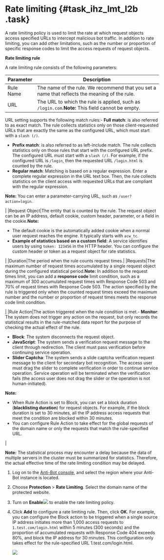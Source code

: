# Rate limiting {#task_ihz_lmt_l2b .task}

A rate limiting policy is used to limit the rate at which request objects access specified URLs to intercept malicious bot traffic. In addition to rate limiting, you can add other limitations, such as the number or proportion of specific response codes to limit the access requests of request objects.

**Rate limiting rule**

A rate limiting rule consists of the following parameters:

|Parameter|Description|
|---------|-----------|
|Rule Name|The name of the rule. We recommend that you set a name that reflects the meaning of the rule.|
|URL|The URL to which the rule is applied, such as `/login.com`.**Note:** This field cannot be empty.

URL setting supports the following match rules:-   **Full match**: is also referred to as exact match. The rule collects statistics only on those client-requested URLs that are exactly the same as the configured URL, which must start with a `slash (/)`.
-   **Prefix match**: is also referred to as left-include match. The rule collects statistics only on those rules that start with the configured URL prefix. The configured URL must start with a `slash (/)`. For example, if the configured URL is `/login`, then the requested URL `/login.html` is counted by the rule.
-   **Regular match**: Matching is based on a regular expression. Enter a complete regular expression in the URL text box. Then, the rule collects statistics on the client access with requested URLs that are compliant with the regular expression.

**Note:** You can enter a parameter-carrying URL, such as `/user? action=login`.

|
|Request Object|The entity that is counted by the rule. The request object can be an IP address, default cookie, custom header, parameter, or a field in the cookie.**Note:** 

-   The default cookie is the automatically added cookie when a normal user request reaches the engine. It typically starts with `acw_tc`.
-   **Example of statistics based on a custom field**: A service identifies users by using `token: 123456` in the HTTP header. You can configure the custom header or token as a request object for rate statistics.

|
|Duration|The period when the rule counts request times.|
|Requests|The maximum number of request times accumulated by a single request object during the configured statistical period.**Note:** In addition to the request times limit, you can add a **response code** limit condition, such as a maximum of 300 accumulated request times with Response Code 503 and 70% of request times with Response Code 503. The action specified by the rule is triggered only when the counted request times exceed the maximum number and the number or proportion of request times meets the response code limit condition.

|
|Rule Action|The action triggered when the rule condition is met.-   **Monitor**: The system does not trigger any action on the request, but only records the statistical results in the rule-matched data report for the purpose of checking the actual effect of the rule.
-   **Block**: The system disconnects the request object.
-   **JavaScript**: The system sends a verification request message to the client through redirection. The client must pass verification before continuing service operation.
-   **Slider Captcha**: The system sends a slide captcha verification request message to the client for secondary bot recognition. The access user must drag the slider to complete verification in order to continue service operation. Service operation will be terminated when the verification fails \(the access user does not drag the slider or the operation is not human-initiated\).

**Note:** 

-   When Rule Action is set to Block, you can set a block duration \(**blacklisting duration**\) for request objects. For example, if the block duration is set to 30 minutes, all the IP address access requests that meet the condition are blocked within 30 minutes.
-   You can configure Rule Action to take effect for the global requests of the domain name or only the requests that match the rule-specified URL.

|

**Note:** The statistical process may encounter a delay because the data of multiple servers in the cluster must be summarized for statistics. Therefore, the actual effective time of the rate limiting condition may be delayed.

1.  Log on to the [Anti-Bot console](https://yundun.console.aliyun.com/?p=antibot), and select the region where your Anti-Bot instance is located. 
2.  Choose **Protection** \> **Rate Limiting**. Select the domain name of the protected website. 
3.  Turn on **Enable**![](http://static-aliyun-doc.oss-cn-hangzhou.aliyuncs.com/assets/img/15835/155644687435020_en-US.png) to enable the rate limiting policy. 
4.  Click **Add** to configure a rate limiting rule. Then, click **OK**. For example, you can configure the Block action to be triggered when a single source IP address initiates more than 1,000 access requests to `1.test.com/login.html` within 5 minutes \(300 seconds\) and the proportion of accumulated requests with Response Code 404 exceeds 80%, and block the IP address for 30 minutes. This configuration only takes effect for the rule-specified URL 1.test.com/login.html. 

    ![](http://static-aliyun-doc.oss-cn-hangzhou.aliyuncs.com/assets/img/15873/15564468747165_en-US.png)


